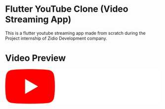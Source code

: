 # Flutter YouTube Clone (Video Streaming App)
 This is a flutter youtube streaming app made from scratch during the Project internship of Zidio Development company.

# Video Preview
[![Video Preview](assets/yt_logo_dark.png)](https://youtube.com/shorts/F4G0cFEh_fU "Flutter YouTube Clone")
